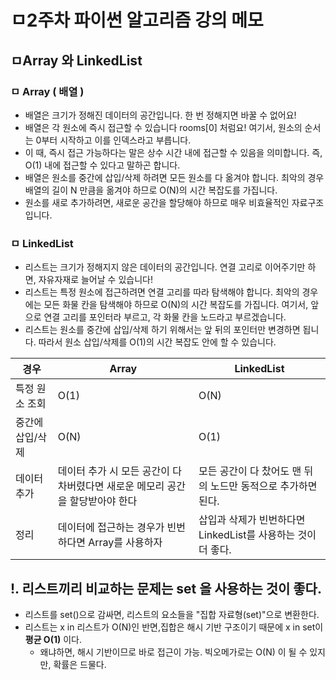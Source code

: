 # ㅁ2주차 파이썬 알고리즘 강의 메모
## ㅁArray 와 LinkedList
### ㅁ Array ( 배열 )
* 배열은 크기가 정해진 데이터의 공간입니다. 한 번 정해지면 바꿀 수 없어요!
* 배열은 각 원소에 즉시 접근할 수 있습니다 rooms[0] 처럼요! 여기서, 원소의 순서는 0부터 시작하고 이를 인덱스라고 부릅니다.
* 이 때, 즉시 접근 가능하다는 말은 상수 시간 내에 접근할 수 있음을 의미합니다. 즉,  O(1) 내에 접근할 수 있다고 말하곤 합니다.
* 배열은 원소를 중간에 삽입/삭제 하려면 모든 원소를 다 옮겨야 합니다. 최악의 경우 배열의 길이 N 만큼을 옮겨야 하므로 O(N)의 시간 복잡도를 가집니다.
* 원소를 새로 추가하려면, 새로운 공간을 할당해야 하므로 매우 비효율적인 자료구조입니다.

### ㅁ LinkedList
* 리스트는 크기가 정해지지 않은 데이터의 공간입니다. 연결 고리로 이어주기만 하면, 자유자재로 늘어날 수 있습니다!
* 리스트는 특정 원소에 접근하려면 연결 고리를 따라 탐색해야 합니다. 최악의 경우에는 모든 화물 칸을 탐색해야 하므로 O(N)의 시간 복잡도를 가집니다. 여기서, 앞으로 연결 고리를 포인터라 부르고, 각 화물 칸을 노드라고 부르겠습니다.
* 리스트는 원소를 중간에 삽입/삭제 하기 위해서는 앞 뒤의 포인터만 변경하면 됩니다. 따라서 원소 삽입/삭제를 O(1)의 시간 복잡도 안에 할 수 있습니다.

| 경우             | Array                                                                 | LinkedList                                                      |
|------------------|------------------------------------------------------------------------|------------------------------------------------------------------|
| 특정 원소 조회    | O(1)                                                                   | O(N)                                                             |
| 중간에 삽입/삭제 | O(N)                                                                   | O(1)                                                             |
| 데이터 추가       | 데이터 추가 시 모든 공간이 다 차버렸다면 새로운 메모리 공간을 할당받아야 한다 | 모든 공간이 다 찼어도 맨 뒤의 노드만 동적으로 추가하면 된다.   |
| 정리             | 데이터에 접근하는 경우가 빈번하다면 Array를 사용하자                  | 삽입과 삭제가 빈번하다면 LinkedList를 사용하는 것이 더 좋다. |


## !. 리스트끼리 비교하는 문제는 set 을 사용하는 것이 좋다.
* 리스트를 set()으로 감싸면, 리스트의 요소들을 "집합 자료형(set)"으로 변환한다.
* 리스트는 x in 리스트가 O(N)인 반면,집합은 해시 기반 구조이기 때문에 x in set이 **평균 O(1)** 이다.
  * 왜냐하면, 해시 기반이므로 바로 접근이 가능. 빅오메가로는 O(N) 이 될 수 있지만, 확률은 드물다.